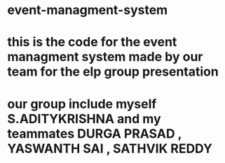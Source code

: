 # event-managment-system
# this is the code for the event managment system made by our team for the elp group presentation
# our group include myself S.ADITYKRISHNA and my teammates DURGA PRASAD , YASWANTH SAI , SATHVIK REDDY
